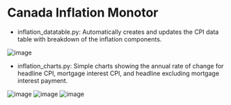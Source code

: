 <h1>Canada Inflation Monotor</h1> 

<ul>
  <li>
    inflation_datatable.py: Automatically creates and updates the CPI data table with breakdown of the inflation components.
  </li>
</ul>

![image](https://github.com/user-attachments/assets/dab16a38-6aaa-4f09-8438-424e24a83951) 


<ul>
  <li>
  inflation_charts.py: Simple charts showing the annual rate of change for headline CPI, mortgage interest CPI, and headline excluding mortgage interest payment.
  </li>
</ul>


![image](https://github.com/user-attachments/assets/2265144f-b18f-4a16-bfeb-358b140ebe84)
![image](https://github.com/user-attachments/assets/9eff8ac1-a6f9-4633-9760-034789fbc393)
![image](https://github.com/user-attachments/assets/d14fc2d6-06e1-4604-af7f-0bf3e8af8885)
